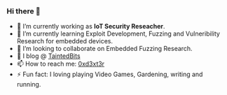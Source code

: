 ### Hi there 👋

<!--
**0xd3xt3r/0xd3xt3r** is a ✨ _special_ ✨ repository because its `README.md` (this file) appears on your GitHub profile.
-->

- 🔭 I’m currently working as **IoT Security Reseacher**.
- 🌱 I’m currently learning Exploit Development, Fuzzing and Vulneribility Research for embedded devices.
- 👯 I’m looking to collaborate on Embedded Fuzzing Research.
- 💬 I blog @ [TaintedBits](https://www.taintedbits.com)
- 📫 How to reach me: [0xd3xt3r](https://www.twitter.com/0xd3xt3r)
- ⚡ Fun fact: I loving playing Video Games, Gardening, writing and running.

